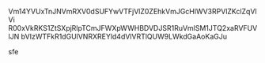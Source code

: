 Vm14YVUxTnJNVmRXV0dSUFYwVTFjVlZ0ZEhkVmJGcHlWV3RPVlZKclZqVlVi
R00xVkRKS1ZtSXpjRlpTCmJFWXpWWHBDVDJSR1RuVmlSM1JTQ2xaRVFUVlJN
bVIzWTFkR1dGUlVNRXREYld4dVlVRTlQUW9LWkdGaAoKaGJu

sfe